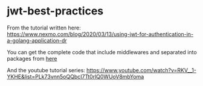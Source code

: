 # jwt-best-practices

From the tutorial written here:
https://www.nexmo.com/blog/2020/03/13/using-jwt-for-authentication-in-a-golang-application-dr

You can get the complete code that include middlewares and separated into packages from [here](https://github.com/victorsteven/gophercon-jwt-repo)

And the youtube tutorial series:
https://www.youtube.com/watch?v=RKV__1-YKHE&list=PLk73vnn5oQQbcI7Tt0rlQ0WUoV8mbYoma
